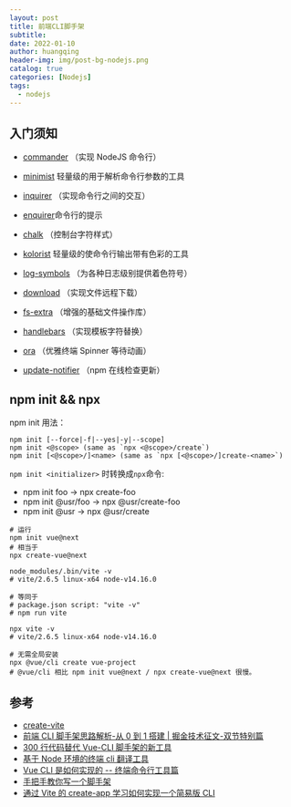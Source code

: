 ```yaml
---
layout: post
title: 前端CLI脚手架
subtitle:
date: 2022-01-10
author: huangqing
header-img: img/post-bg-nodejs.png
catalog: true
categories: [Nodejs]
tags:
  - nodejs
---
```


## 入门须知

- [commander](https://github.com/tj/commander.js) （实现 NodeJS 命令行）
- [minimist](https://www.npmjs.com/package/minimist) 轻量级的用于解析命令行参数的工具

- [inquirer](https://www.npmjs.com/package/inquirer) （实现命令行之间的交互）
- [enquirer](https://www.npmjs.com/package/enquirer)命令行的提示

- [chalk](https://www.npmjs.com/package/chalk) （控制台字符样式）
- [kolorist](https://www.npmjs.com/package/kolorist) 轻量级的使命令行输出带有色彩的工具
- [log-symbols](https://www.npmjs.com/package/log-symbols) （为各种日志级别提供着色符号）

- [download](https://www.npmjs.com/package/download) （实现文件远程下载）
- [fs-extra](https://www.npmjs.com/package/fs-extra) （增强的基础文件操作库）
- [handlebars](https://www.npmjs.com/package/handlebars) （实现模板字符替换）

- [ora](https://www.npmjs.com/package/ora) （优雅终端 Spinner 等待动画）
- [update-notifier](https://www.npmjs.com/package/update-notifier) （npm 在线检查更新）

## npm init && npx

npm init 用法：

```shell
npm init [--force|-f|--yes|-y|--scope]
npm init <@scope> (same as `npx <@scope>/create`)
npm init [<@scope>/]<name> (same as `npx [<@scope>/]create-<name>`)
```

`npm init <initializer>` 时转换成`npx`命令:

- npm init foo -> npx create-foo
- npm init @usr/foo -> npx @usr/create-foo
- npm init @usr -> npx @usr/create

```shell
# 运行
npm init vue@next
# 相当于
npx create-vue@next
```

```shell
node_modules/.bin/vite -v
# vite/2.6.5 linux-x64 node-v14.16.0

# 等同于
# package.json script: "vite -v"
# npm run vite

npx vite -v
# vite/2.6.5 linux-x64 node-v14.16.0

# 无需全局安装
npx @vue/cli create vue-project
# @vue/cli 相比 npm init vue@next / npx create-vue@next 很慢。
```

## 参考

- [create-vite](https://github.com/vitejs/vite/tree/main/packages/create-vite)
- [前端 CLI 脚手架思路解析-从 0 到 1 搭建 | 掘金技术征文-双节特别篇](https://juejin.cn/post/6879265583205089287)
- [300 行代码替代 Vue-CLI 脚手架的新工具](https://mp.weixin.qq.com/s?__biz=MzkwODIwMDY2OQ==&mid=2247491913&idx=1&sn=84d672761a93a38c5df67b993fa2630d&chksm=c0cf3efbf7b8b7edd9044976ce7f347ae6304a3435dae3341603a7f33f8e10aecd0735017ef6&mpshare=1&scene=24&srcid=1025hioblj7sAXwV5B9MVU4i&sharer_sharetime=1635137245716&sharer_shareid=3f8e3a43f78ce137b6d0613608887aa1#rd)
- [基于 Node 环境的终端 cli 翻译工具](https://mp.weixin.qq.com/s?__biz=MzIyNDU2NTc5Mw==&mid=2247497837&idx=2&sn=a50f2cc413d53f829ee79896b5296fda&chksm=e80fb723df783e35349856b20864fba5056b1847f88cee4bdc36d63bdec4c822355587a26e4f&mpshare=1&scene=24&srcid=1012dUrpT3PO3xY8VBJn343P&sharer_sharetime=1634013391035&sharer_shareid=3f8e3a43f78ce137b6d0613608887aa1#rd)
- [Vue CLI 是如何实现的 -- 终端命令行工具篇](https://mp.weixin.qq.com/s?__biz=Mzg4MTYwMzY1Mw==&mid=2247496577&idx=1&sn=83bb3e99f5b049f48cbcef0ca8e91f92&source=41#wechat_redirect)
- [手把手教你写一个脚手架](https://mp.weixin.qq.com/s?__biz=Mzg4MTYwMzY1Mw==&mid=2247496656&idx=1&sn=8be2316a38fe9e81105bfbf8883a16c2&source=41#wechat_redirect)
- [通过 Vite 的 create-app 学习如何实现一个简易版 CLI](https://mp.weixin.qq.com/s?__biz=MzkwODIwMDY2OQ==&mid=2247489377&idx=1&sn=3f82274d0db6e51f25609fc95e11b99b&chksm=c0ccc8d3f7bb41c540dbf9a3c6a31c7ae7f59bf37e7e7990f3565c1f32be79e28fcc7443d7fb&mpshare=1&scene=24&srcid=0408iqJkUrF8EVkoo15r1J3e&sharer_sharetime=1617864161758&sharer_shareid=3f8e3a43f78ce137b6d0613608887aa1#rd)
